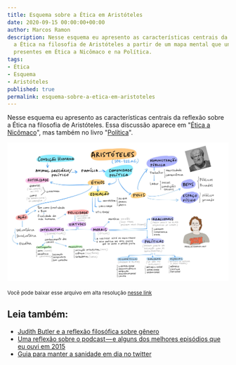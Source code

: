 ```yaml
---
title: Esquema sobre a Ética em Aristóteles
date: 2020-09-15 00:00:00+00:00
author: Marcos Ramon
description: Nesse esquema eu apresento as características centrais da reflexão sobre
  a Ética na filosofia de Aristóteles a partir de um mapa mental que une as discussões
  presentes em Ética a Nicômaco e na Política.
tags:
- Ética
- Esquema
- Aristóteles
published: true
permalink: esquema-sobre-a-etica-em-aristoteles
---
```

Nesse esquema eu apresento as características centrais da reflexão sobre a Ética na filosofia de Aristóteles. Essa discussão aparece em "[Ética a Nicômaco](https://amzn.to/3mofvkL)", mas também no livro "[Política](https://amzn.to/2ZFK7EO)".

<img src="/assets/img/eticaaristoteles.jpg">

<small>Você pode baixar esse arquivo em alta resolução <a href="https://drive.google.com/file/d/1P0x0TNThAvqT7LEjW1gpf8FBaBwPs26s/view?usp=sharing">nesse link</a></small><div class="leia-tambem" markdown="1">
## Leia também:

- <a href="/judith-butler-e-a-reflexao-filosofica-sobre-genero">Judith Butler e a reflexão filosófica sobre gênero</a>
- <a href="/uma-reflexao-sobre-o-podcast-e-alguns-dos-melhores-episodios-que-eu-ouvi-em-2015">Uma reflexão sobre o podcast — e alguns dos melhores episódios que eu ouvi em 2015</a>
- <a href="/guia-para-manter-a-sanidade-em-dia-no-twitter">Guia para manter a sanidade em dia no twitter</a>
</div>